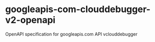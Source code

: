 # googleapis-com-clouddebugger-v2-openapi
OpenAPI specification for googleapis.com API vclouddebugger
